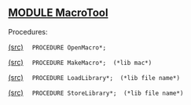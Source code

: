 
## [MODULE MacroTool](https://github.com/io-core/Draw/blob/main/MacroTool.Mod)

Procedures:


[(src)](https://github.com/io-core/Draw/blob/main/MacroTool.Mod#L5) `  PROCEDURE OpenMacro*;`


[(src)](https://github.com/io-core/Draw/blob/main/MacroTool.Mod#L19) `  PROCEDURE MakeMacro*;  (*lib mac*)`


[(src)](https://github.com/io-core/Draw/blob/main/MacroTool.Mod#L51) `  PROCEDURE LoadLibrary*;  (*lib file name*)`


[(src)](https://github.com/io-core/Draw/blob/main/MacroTool.Mod#L61) `  PROCEDURE StoreLibrary*;  (*lib file name*)`

